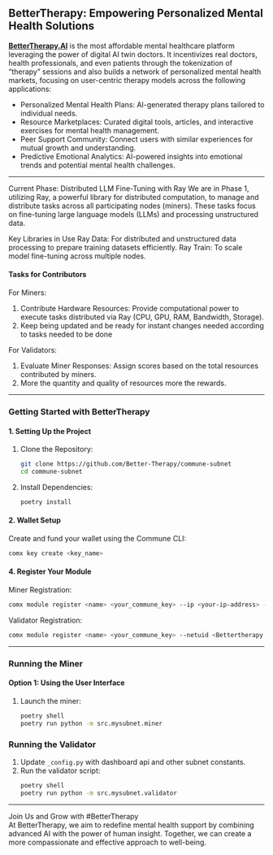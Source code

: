 
## BetterTherapy: Empowering Personalized Mental Health Solutions  

[**BetterTherapy.AI**]("https://bettertherapy.ai/) is the most affordable mental healthcare platform leveraging the power of digital AI twin doctors. It incentivizes real doctors, health professionals, and even patients through the tokenization of “therapy” sessions and also builds a network of personalized mental health markets, focusing on user-centric therapy models across the following applications:  
- Personalized Mental Health Plans: AI-generated therapy plans tailored to individual needs.  
- Resource Marketplaces: Curated digital tools, articles, and interactive exercises for mental health management.  
- Peer Support Community: Connect users with similar experiences for mutual growth and understanding.  
- Predictive Emotional Analytics: AI-powered insights into emotional trends and potential mental health challenges.   

---

Current Phase: Distributed LLM Fine-Tuning with Ray
We are in Phase 1, utilizing Ray, a powerful library for distributed computation, to manage and distribute tasks across all participating nodes (miners). These tasks focus on fine-tuning large language models (LLMs) and processing unstructured data.

Key Libraries in Use
Ray Data: For distributed and unstructured data processing to prepare training datasets efficiently.
Ray Train: To scale model fine-tuning across multiple nodes.

#### Tasks for Contributors  

For Miners:  
1. Contribute Hardware Resources: Provide computational power to execute tasks distributed via Ray (CPU, GPU, RAM, Bandwidth, Storage).
2. Keep being updated and be ready for instant changes needed according to tasks needed to be done

For Validators:  
1. Evaluate Miner Responses: Assign scores based on the total resources contributed by miners. 
2. More the quantity and quality of resources more the rewards. 

---

### Getting Started with BetterTherapy  

#### 1. Setting Up the Project  
1. Clone the Repository:  
   ```bash
   git clone https://github.com/Better-Therapy/commune-subnet
   cd commune-subnet 
   ```  
2. Install Dependencies:  
   ```bash
   poetry install  
   ```  

#### 2. Wallet Setup  
Create and fund your wallet using the Commune CLI:  
```bash
comx key create <key_name>  
```  

#### 4. Register Your Module  

Miner Registration:  
```bash
comx module register <name> <your_commune_key> --ip <your-ip-address> --port <port> --netuid <Bettertherapy netuid>  
```  

Validator Registration:  
```bash
comx module register <name> <your_commune_key> --netuid <Bettertherapy netuid>  
```  

---

### Running the Miner  

#### Option 1: Using the User Interface  
1. Launch the miner:  
   ```bash
   poetry shell  
   poetry run python -m src.mysubnet.miner
   ```  

### Running the Validator  

1. Update `_config.py` with dashboard api and other subnet constants.  
2. Run the validator script:  
   ```bash
   poetry shell  
   poetry run python -m src.mysubnet.validator 
   ```  

---

Join Us and Grow with #BetterTherapy  
At BetterTherapy, we aim to redefine mental health support by combining advanced AI with the power of human insight. Together, we can create a more compassionate and effective approach to well-being.
